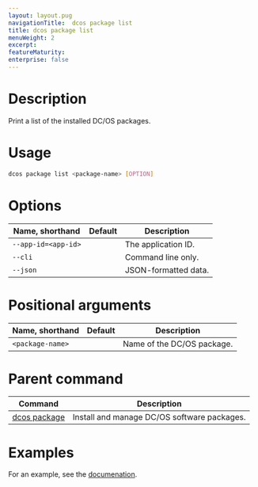 ```yaml
---
layout: layout.pug
navigationTitle:  dcos package list
title: dcos package list
menuWeight: 2
excerpt:
featureMaturity:
enterprise: false
---
```


<!-- This source repo for this topic is https://github.com/dcos/dcos-docs -->


# Description
Print a list of the installed DC/OS packages.

# Usage

```bash
dcos package list <package-name> [OPTION]
```

# Options

| Name, shorthand | Default | Description |
|---------|-------------|-------------|
| `--app-id=<app-id>`   |             |  The application ID. |
| `--cli`   |             |  Command line only. |
| `--json`   |             |  JSON-formatted data. |

# Positional arguments

| Name, shorthand | Default | Description |
|---------|-------------|-------------|
| `<package-name>`   |             |  Name of the DC/OS package. |

# Parent command

| Command | Description |
|---------|-------------|
| [dcos package](/1.9/cli/command-reference/dcos-package/)   | Install and manage DC/OS software packages. |

# Examples

For an example, see the [documenation](/1.9/deploying-services/install/).
